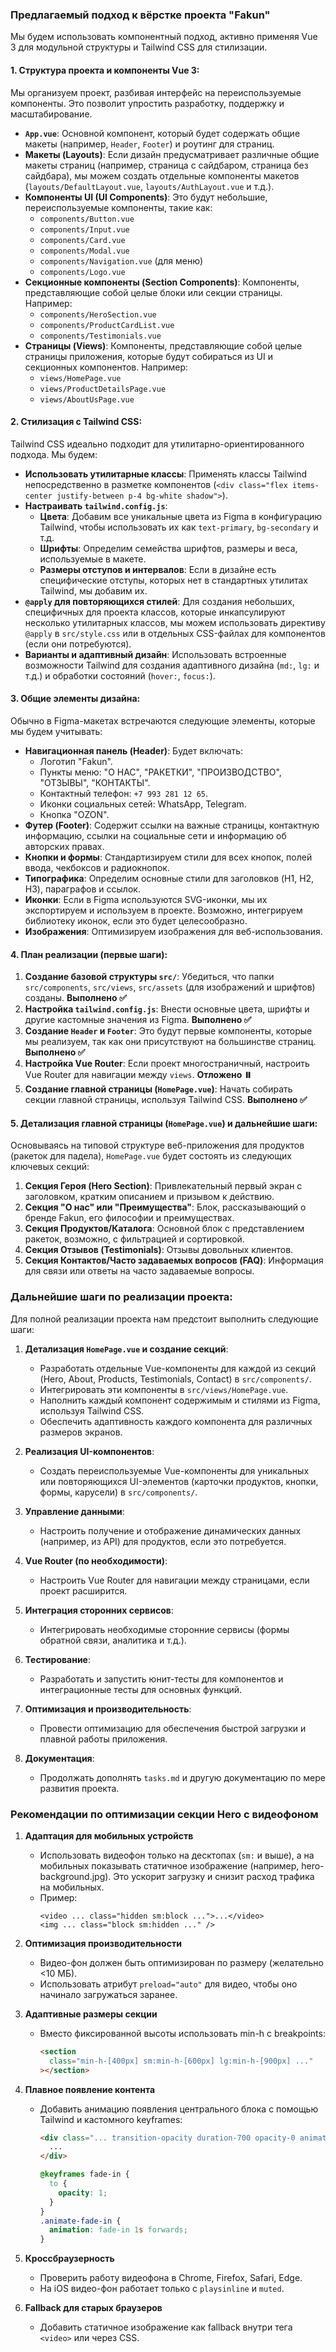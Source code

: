 ### Предлагаемый подход к вёрстке проекта "Fakun"

Мы будем использовать компонентный подход, активно применяя Vue 3 для модульной структуры и Tailwind CSS для стилизации.

#### 1. Структура проекта и компоненты Vue 3:

Мы организуем проект, разбивая интерфейс на переиспользуемые компоненты. Это позволит упростить разработку, поддержку и масштабирование.

- **`App.vue`**: Основной компонент, который будет содержать общие макеты (например, `Header`, `Footer`) и роутинг для страниц.
- **Макеты (Layouts)**: Если дизайн предусматривает различные общие макеты страниц (например, страница с сайдбаром, страница без сайдбара), мы можем создать отдельные компоненты макетов (`layouts/DefaultLayout.vue`, `layouts/AuthLayout.vue` и т.д.).
- **Компоненты UI (UI Components)**: Это будут небольшие, переиспользуемые компоненты, такие как:
  - `components/Button.vue`
  - `components/Input.vue`
  - `components/Card.vue`
  - `components/Modal.vue`
  - `components/Navigation.vue` (для меню)
  - `components/Logo.vue`
- **Секционные компоненты (Section Components)**: Компоненты, представляющие собой целые блоки или секции страницы. Например:
  - `components/HeroSection.vue`
  - `components/ProductCardList.vue`
  - `components/Testimonials.vue`
- **Страницы (Views)**: Компоненты, представляющие собой целые страницы приложения, которые будут собираться из UI и секционных компонентов. Например:
  - `views/HomePage.vue`
  - `views/ProductDetailsPage.vue`
  - `views/AboutUsPage.vue`

#### 2. Стилизация с Tailwind CSS:

Tailwind CSS идеально подходит для утилитарно-ориентированного подхода. Мы будем:

- **Использовать утилитарные классы**: Применять классы Tailwind непосредственно в разметке компонентов (`<div class="flex items-center justify-between p-4 bg-white shadow">`).
- **Настраивать `tailwind.config.js`**:
  - **Цвета**: Добавим все уникальные цвета из Figma в конфигурацию Tailwind, чтобы использовать их как `text-primary`, `bg-secondary` и т.д.
  - **Шрифты**: Определим семейства шрифтов, размеры и веса, используемые в макете.
  - **Размеры отступов и интервалов**: Если в дизайне есть специфические отступы, которых нет в стандартных утилитах Tailwind, мы добавим их.
- **`@apply` для повторяющихся стилей**: Для создания небольших, специфичных для проекта классов, которые инкапсулируют несколько утилитарных классов, мы можем использовать директиву `@apply` в `src/style.css` или в отдельных CSS-файлах для компонентов (если они потребуются).
- **Варианты и адаптивный дизайн**: Использовать встроенные возможности Tailwind для создания адаптивного дизайна (`md:`, `lg:` и т.д.) и обработки состояний (`hover:`, `focus:`).

#### 3. Общие элементы дизайна:

Обычно в Figma-макетах встречаются следующие элементы, которые мы будем учитывать:

- **Навигационная панель (Header)**: Будет включать:
  - Логотип "Fakun".
  - Пункты меню: "О НАС", "РАКЕТКИ", "ПРОИЗВОДСТВО", "ОТЗЫВЫ", "КОНТАКТЫ".
  - Контактный телефон: `+7 993 281 12 65`.
  - Иконки социальных сетей: WhatsApp, Telegram.
  - Кнопка "OZON".
- **Футер (Footer)**: Содержит ссылки на важные страницы, контактную информацию, ссылки на социальные сети и информацию об авторских правах.
- **Кнопки и формы**: Стандартизируем стили для всех кнопок, полей ввода, чекбоксов и радиокнопок.
- **Типографика**: Определим основные стили для заголовков (H1, H2, H3), параграфов и ссылок.
- **Иконки**: Если в Figma используются SVG-иконки, мы их экспортируем и используем в проекте. Возможно, интегрируем библиотеку иконок, если это будет целесообразно.
- **Изображения**: Оптимизируем изображения для веб-использования.

#### 4. План реализации (первые шаги):

1.  **Создание базовой структуры `src/`**: Убедиться, что папки `src/components`, `src/views`, `src/assets` (для изображений и шрифтов) созданы. **Выполнено ✅**
2.  **Настройка `tailwind.config.js`**: Внести основные цвета, шрифты и другие кастомные значения из Figma. **Выполнено ✅**
3.  **Создание `Header` и `Footer`**: Это будут первые компоненты, которые мы реализуем, так как они присутствуют на большинстве страниц. **Выполнено ✅**
4.  **Настройка Vue Router**: Если проект многостраничный, настроить Vue Router для навигации между `views`. **Отложено ⏸️**
5.  **Создание главной страницы (`HomePage.vue`)**: Начать собирать секции главной страницы, используя Tailwind CSS. **Выполнено ✅**

#### 5. Детализация главной страницы (`HomePage.vue`) и дальнейшие шаги:

Основываясь на типовой структуре веб-приложения для продуктов (ракеток для падела), `HomePage.vue` будет состоять из следующих ключевых секций:

1.  **Секция Героя (Hero Section)**: Привлекательный первый экран с заголовком, кратким описанием и призывом к действию.
2.  **Секция "О нас" или "Преимущества"**: Блок, рассказывающий о бренде Fakun, его философии и преимуществах.
3.  **Секция Продуктов/Каталога**: Основной блок с представлением ракеток, возможно, с фильтрацией и сортировкой.
4.  **Секция Отзывов (Testimonials)**: Отзывы довольных клиентов.
5.  **Секция Контактов/Часто задаваемых вопросов (FAQ)**: Информация для связи или ответы на часто задаваемые вопросы.

### Дальнейшие шаги по реализации проекта:

Для полной реализации проекта нам предстоит выполнить следующие шаги:

1.  **Детализация `HomePage.vue` и создание секций**:

    - Разработать отдельные Vue-компоненты для каждой из секций (Hero, About, Products, Testimonials, Contact) в `src/components/`.
    - Интегрировать эти компоненты в `src/views/HomePage.vue`.
    - Наполнить каждый компонент содержимым и стилями из Figma, используя Tailwind CSS.
    - Обеспечить адаптивность каждого компонента для различных размеров экранов.

2.  **Реализация UI-компонентов**:

    - Создать переиспользуемые Vue-компоненты для уникальных или повторяющихся UI-элементов (карточки продуктов, кнопки, формы, карусели) в `src/components/`.

3.  **Управление данными**:

    - Настроить получение и отображение динамических данных (например, из API) для продуктов, если это потребуется.

4.  **Vue Router (по необходимости)**:

    - Настроить Vue Router для навигации между страницами, если проект расширится.

5.  **Интеграция сторонних сервисов**:

    - Интегрировать необходимые сторонние сервисы (формы обратной связи, аналитика и т.д.).

6.  **Тестирование**:

    - Разработать и запустить юнит-тесты для компонентов и интеграционные тесты для основных функций.

7.  **Оптимизация и производительность**:

    - Провести оптимизацию для обеспечения быстрой загрузки и плавной работы приложения.

8.  **Документация**:
    - Продолжать дополнять `tasks.md` и другую документацию по мере развития проекта.

### Рекомендации по оптимизации секции Hero с видеофоном

1. **Адаптация для мобильных устройств**

   - Использовать видеофон только на десктопах (`sm:` и выше), а на мобильных показывать статичное изображение (например, hero-background.jpg). Это ускорит загрузку и снизит расход трафика на мобильных.
   - Пример:
     ```vue
     <video ... class="hidden sm:block ...">...</video>
     <img ... class="block sm:hidden ..." />
     ```

2. **Оптимизация производительности**

   - Видео-фон должен быть оптимизирован по размеру (желательно <10 МБ).
   - Использовать атрибут `preload="auto"` для видео, чтобы оно начинало загружаться заранее.

3. **Адаптивные размеры секции**

   - Вместо фиксированной высоты использовать min-h с breakpoints:
     ```html
     <section
       class="min-h-[400px] sm:min-h-[600px] lg:min-h-[900px] ..."
     ></section>
     ```

4. **Плавное появление контента**

   - Добавить анимацию появления центрального блока с помощью Tailwind и кастомного keyframes:
     ```html
     <div class="... transition-opacity duration-700 opacity-0 animate-fade-in">
       ...
     </div>
     ```
     ```css
     @keyframes fade-in {
       to {
         opacity: 1;
       }
     }
     .animate-fade-in {
       animation: fade-in 1s forwards;
     }
     ```

5. **Кроссбраузерность**

   - Проверить работу видеофона в Chrome, Firefox, Safari, Edge.
   - На iOS видео-фон работает только с `playsinline` и `muted`.

6. **Fallback для старых браузеров**
   - Добавить статичное изображение как fallback внутри тега `<video>` или через CSS.
